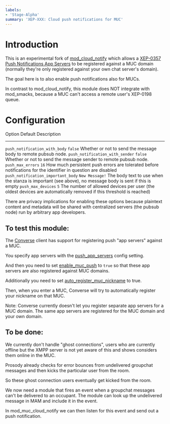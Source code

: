```yaml
---
labels:
- 'Stage-Alpha'
summary: 'XEP-XXX: Cloud push notifications for MUC'
---
```


# Introduction

This is an experimental fork of [mod_cloud_notify](https://modules.prosody.im/mod_cloud_notify.html)
which allows a [XEP-0357 Push Notifications App Servers](https://xmpp.org/extensions/xep-0357.html#general-architecture)
to be registered against a MUC domain (normally they're only registered against
your own chat server's domain).

The goal here is to also enable push notifications also for MUCs.

In contrast to mod_cloud_notify, this module does NOT integrate with
mod_smacks, because a MUC can't access a remote user's XEP-0198 queue.

Configuration
=============

  Option                               Default           Description
  ------------------------------------ ----------------- -------------------------------------------------------------------------------------------------------------------
  `push_notification_with_body`        `false`           Whether or not to send the message body to remote pubsub node.
  `push_notification_with_sender`      `false`           Whether or not to send the message sender to remote pubsub node.
  `push_max_errors`                    `16`              How much persistent push errors are tolerated before notifications for the identifier in question are disabled
  `push_notification_important_body`   `New Message!`    The body text to use when the stanza is important (see above), no message body is sent if this is empty
  `push_max_devices`                   `5`               The number of allowed devices per user (the oldest devices are automatically removed if this threshold is reached)

There are privacy implications for enabling these options because
plaintext content and metadata will be shared with centralized servers
(the pubsub node) run by arbitrary app developers.

## To test this module:

The [Converse](http://conversejs.org/) client has support for registering push
"app servers" against a MUC.

You specify app servers with the [push_app_servers](https://conversejs.org/docs/html/configuration.html#push-app-servers)
config setting.

And then you need to set [enable_muc_push](https://conversejs.org/docs/html/configuration.html#enable-muc-push)
to `true` so that these app servers are also registered against MUC domains.

Additionally you need to set [auto_register_muc_nickname](https://conversejs.org/docs/html/configuration.html#auto-register-muc-nickname)
to true.

Then, when you enter a MUC, Converse will try to automatically register your nickname
on that MUC.

Note: Converse currently doesn't let you register separate app servers for
a MUC domain. The same app servers are registered for the MUC domain and your
own domain.

## To be done:

We currently don't handle "ghost connections", users who are currently offline
but the XMPP server is not yet aware of this and shows considers them online in
the MUC.

Prosody already checks for error bounces from undelivered groupchat messages
and then kicks the particular user from the room.

So these ghost connection users eventually get kicked from the room.

We now need a module that fires an event when a groupchat messages can't be
delivered to an occupant. The module can look up the undelivered message in MAM
and include it in the event.

In mod_muc_cloud_notify we can then listen for this event and send out a push
notification.
